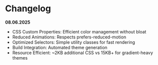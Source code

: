 # Changelog

**08.06.2025**
 - CSS Custom Properties: Efficient color management without bloat
 - Reduced Animations: Respects prefers-reduced-motion
 - Optimized Selectors: Simple utility classes for fast rendering
 - Build Integration: Automated theme generation
 - Resource Efficient: ~2KB additional CSS vs 15KB+ for gradient-heavy themes
